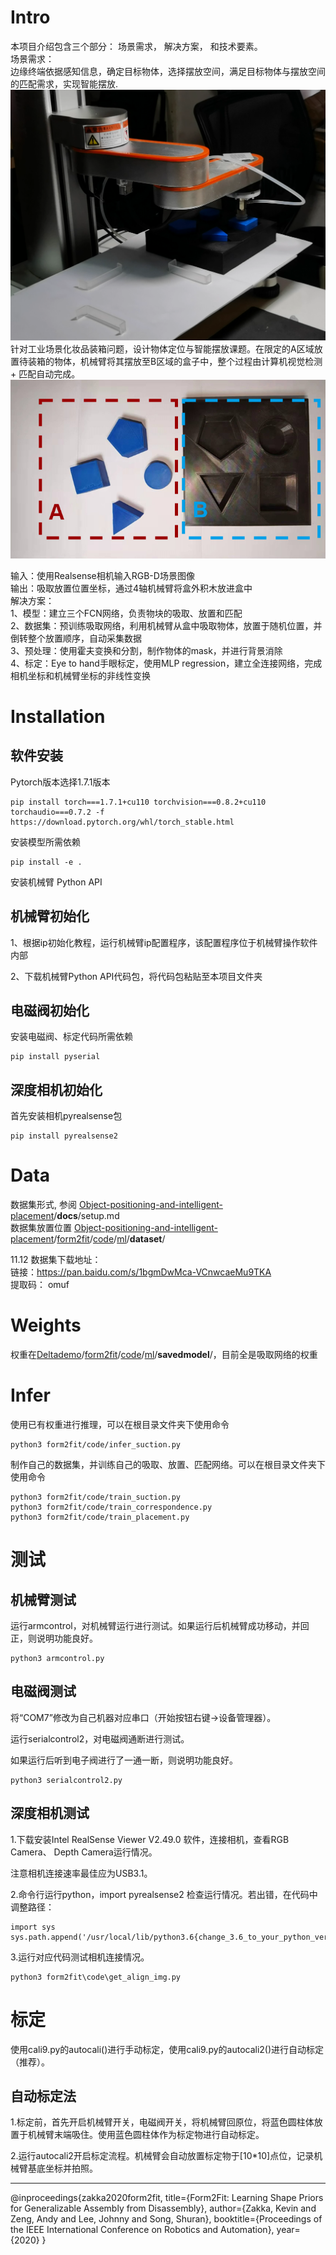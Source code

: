 # Intro
本项目介绍包含三个部分： 场景需求， 解决方案， 和技术要素。  
场景需求：  
边缘终端依据感知信息，确定目标物体，选择摆放空间，满足目标物体与摆放空间的匹配需求，实现智能摆放.  
    ![](/assets/firstplace1.png)
针对工业场景化妆品装箱问题，设计物体定位与智能摆放课题。在限定的A区域放置待装箱的物体，机械臂将其摆放至B区域的盒子中，整个过程由计算机视觉检测 + 匹配自动完成。  
    ![](/assets/A&B.png)
    
输入：使用Realsense相机输入RGB-D场景图像  
输出：吸取放置位置坐标，通过4轴机械臂将盒外积木放进盒中    
解决方案：  
1、模型：建立三个FCN网络，负责物块的吸取、放置和匹配  
2、数据集：预训练吸取网络，利用机械臂从盒中吸取物体，放置于随机位置，并倒转整个放置顺序，自动采集数据  
3、预处理：使用霍夫变换和分割，制作物体的mask，并进行背景消除  
4、标定：Eye to hand手眼标定，使用MLP regression，建立全连接网络，完成相机坐标和机械臂坐标的非线性变换  

# Installation

## 软件安装

Pytorch版本选择1.7.1版本    

    pip install torch===1.7.1+cu110 torchvision===0.8.2+cu110 torchaudio===0.7.2 -f https://download.pytorch.org/whl/torch_stable.html    
    
安装模型所需依赖  

    pip install -e .      

安装机械臂 Python API  

    

## 机械臂初始化

1、根据ip初始化教程，运行机械臂ip配置程序，该配置程序位于机械臂操作软件内部  
  
2、下载机械臂Python API代码包，将代码包粘贴至本项目文件夹  

## 电磁阀初始化

安装电磁阀、标定代码所需依赖  

    pip install pyserial

## 深度相机初始化
首先安装相机pyrealsense包

    pip install pyrealsense2 


# Data
数据集形式, 参阅
[Object-positioning-and-intelligent-placement](https://github.com/Geiright/Deltademo)/**docs**/setup.md  
数据集放置位置
[Object-positioning-and-intelligent-placement](https://github.com/Geiright/Deltademo)/[form2fit](https://github.com/Geiright/Deltademo/tree/master/form2fit)/[code](https://github.com/Geiright/Deltademo/tree/master/form2fit/code)/[ml](https://github.com/Geiright/Deltademo/tree/master/form2fit/code/ml)/**dataset**/ 

11.12 数据集下载地址：  
链接：https://pan.baidu.com/s/1bgmDwMca-VCnwcaeMu9TKA  
提取码：    omuf  

# Weights
权重在[Deltademo](https://github.com/Geiright/Deltademo)/[form2fit](https://github.com/Geiright/Deltademo/tree/master/form2fit)/[code](https://github.com/Geiright/Deltademo/tree/master/form2fit/code)/[ml](https://github.com/Geiright/Deltademo/tree/master/form2fit/code/ml)/**savedmodel**/，目前全是吸取网络的权重    

# Infer
使用已有权重进行推理，可以在根目录文件夹下使用命令  

    python3 form2fit/code/infer_suction.py

制作自己的数据集，并训练自己的吸取、放置、匹配网络。可以在根目录文件夹下使用命令  

    python3 form2fit/code/train_suction.py
    python3 form2fit/code/train_correspondence.py
    python3 form2fit/code/train_placement.py

# 测试

## 机械臂测试

运行armcontrol，对机械臂运行进行测试。如果运行后机械臂成功移动，并回正，则说明功能良好。  

    python3 armcontrol.py  

## 电磁阀测试

将“COM7”修改为自己机器对应串口（开始按钮右键->设备管理器）。   

运行serialcontrol2，对电磁阀通断进行测试。   

如果运行后听到电子阀进行了一通一断，则说明功能良好。    

    python3 serialcontrol2.py  

## 深度相机测试
1.下载安装Intel RealSense Viewer V2.49.0 软件，连接相机，查看RGB Camera、 Depth Camera运行情况。  

注意相机连接速率最佳应为USB3.1。  
  
2.命令行运行python，import pyrealsense2 检查运行情况。若出错，在代码中调整路径：  

    import sys
    sys.path.append('/usr/local/lib/python3.6{change_3.6_to_your_python_version}/pyrealsense2')

3.运行对应代码测试相机连接情况。  

    python3 form2fit\code\get_align_img.py

# 标定

使用cali9.py的autocali()进行手动标定，使用cali9.py的autocali2()进行自动标定（推荐）。

## 自动标定法

1.标定前，首先开启机械臂开关，电磁阀开关，将机械臂回原位，将蓝色圆柱体放置于机械臂末端吸住。使用蓝色圆柱体作为标定物进行自动标定。  

2.运行autocali2开启标定流程。机械臂会自动放置标定物于[10*10]点位，记录机械臂基底坐标并拍照。  


****
@inproceedings{zakka2020form2fit,
  title={Form2Fit: Learning Shape Priors for Generalizable Assembly from Disassembly},
  author={Zakka, Kevin and Zeng, Andy and Lee, Johnny and Song, Shuran},
  booktitle={Proceedings of the IEEE International Conference on Robotics and Automation},
  year={2020}
}
